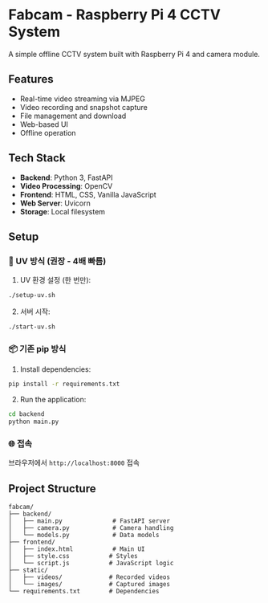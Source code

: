 # Fabcam - Raspberry Pi 4 CCTV System

A simple offline CCTV system built with Raspberry Pi 4 and camera module.

## Features

- Real-time video streaming via MJPEG
- Video recording and snapshot capture
- File management and download
- Web-based UI
- Offline operation

## Tech Stack

- **Backend**: Python 3, FastAPI
- **Video Processing**: OpenCV
- **Frontend**: HTML, CSS, Vanilla JavaScript
- **Web Server**: Uvicorn
- **Storage**: Local filesystem

## Setup

### 🚀 UV 방식 (권장 - 4배 빠름)

1. UV 환경 설정 (한 번만):
```bash
./setup-uv.sh
```

2. 서버 시작:
```bash
./start-uv.sh
```

### 📦 기존 pip 방식

1. Install dependencies:
```bash
pip install -r requirements.txt
```

2. Run the application:
```bash
cd backend
python main.py
```

### 🌐 접속

브라우저에서 `http://localhost:8000` 접속

## Project Structure

```
fabcam/
├── backend/
│   ├── main.py              # FastAPI server
│   ├── camera.py            # Camera handling
│   └── models.py            # Data models
├── frontend/
│   ├── index.html           # Main UI
│   ├── style.css           # Styles
│   └── script.js           # JavaScript logic
├── static/
│   ├── videos/             # Recorded videos
│   └── images/             # Captured images
└── requirements.txt        # Dependencies
```